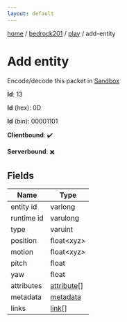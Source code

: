 ```yaml
---
layout: default
---
```


[home](/)  /  [bedrock201](/protocol/bedrock201)  /  [play](/protocol/bedrock201/play)  /  add-entity

# Add entity

Encode/decode this packet in [Sandbox](../../../sandbox/bedrock201#Play.AddEntity)

**Id**: 13

**Id** (hex): 0D

**Id** (bin): 00001101

**Clientbound**: ✔️

**Serverbound**: ✖️

## Fields

Name | Type
---|---
entity id | varlong
runtime id | varulong
type | varuint
position | float&lt;xyz&gt;
motion | float&lt;xyz&gt;
pitch | float
yaw | float
attributes | [attribute](/protocol/bedrock201/types/attribute)[]
metadata | [metadata](/protocol/bedrock201/metadata)
links | [link](/protocol/bedrock201/types/link)[]
